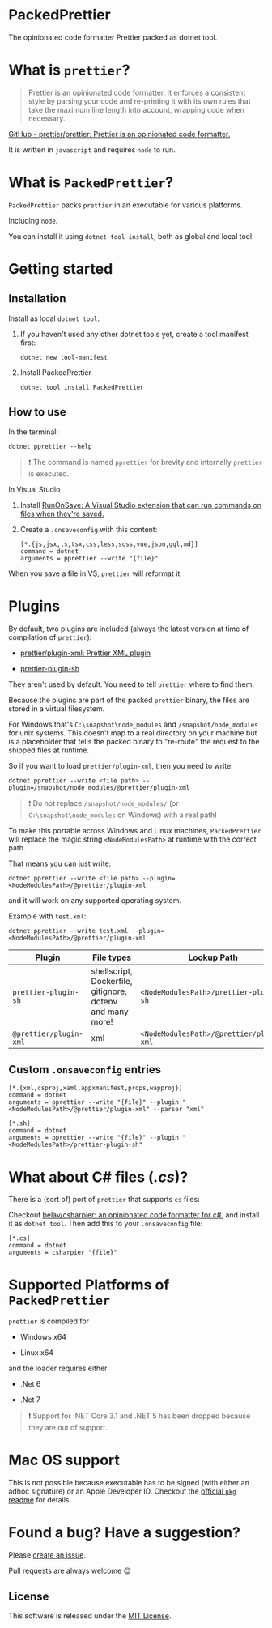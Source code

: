 # PackedPrettier

The opinionated code formatter Prettier packed as dotnet tool.

# What is `prettier`?

> Prettier is an opinionated code formatter. It enforces a consistent style by parsing your code and re-printing it with its own rules that take the maximum line length into account, wrapping code when necessary.

[GitHub - prettier/prettier: Prettier is an opinionated code formatter.](https://github.com/prettier/prettier)

It is written in `javascript` and requires `node` to run.

# What is `PackedPrettier`?

`PackedPrettier` packs `prettier` in an executable for various platforms.

Including `node`.

You can install it using `dotnet tool install`, both as global and local tool.

# Getting started

## Installation

Install as local `dotnet tool`:

1. If you haven't used any other dotnet tools yet, create a tool manifest first:
   ```shell
   dotnet new tool-manifest
   ```
2. Install PackedPrettier 
   ```shell
   dotnet tool install PackedPrettier
   ```


## How to use

In the terminal:

```shell
dotnet pprettier --help
```

> :exclamation: The command is named `pprettier` for brevity and internally `prettier` is executed.

In Visual Studio

1. Install [RunOnSave: A Visual Studio extension that can run commands on files when they're saved.](https://github.com/waf/RunOnSave)

2. Create a `.onsaveconfig` with this content:

    ```textile
    [*.{js,jsx,ts,tsx,css,less,scss,vue,json,gql,md}]
    command = dotnet
    arguments = pprettier --write "{file}"
    ```

When you save a file in VS, `prettier` will reformat it

# Plugins

By default, two plugins are included (always the latest version at time of compilation of `prettier`):

-   [prettier/plugin-xml: Prettier XML plugin](https://github.com/prettier/plugin-xml)

-   [prettier-plugin-sh](https://github.com/rx-ts/prettier/tree/master/packages/sh)

They aren't used by default. You need to tell `prettier` where to find them.

Because the plugins are part of the packed `prettier` binary, the files are stored in a virtual filesystem.

For Windows that's `C:\snapshot\node_modules` and `/snapshot/node_modules` for unix systems.
This doesn't map to a real directory on your machine but is a placeholder that tells the
packed binary to "re-route" the request to the shipped files at runtime.

So if you want to load `prettier/plugin-xml`, then you need to write:

```shell
dotnet pprettier --write <file path> --plugin=/snapshot/node_modules/@prettier/plugin-xml
```

> :exclamation: Do not replace `/snapshot/node_modules/` (or `C:\snapshot\node_modules` on Windows) with a real path!

To make this portable across Windows and Linux machines, `PackedPrettier` will replace the magic string `<NodeModulesPath>` at runtime with the correct path.

That means you can just write:

```shell
dotnet pprettier --write <file path> --plugin=<NodeModulesPath>/@prettier/plugin-xml
```

and it will work on any supported operating system.

Example with `test.xml`:

```shell
dotnet pprettier --write test.xml --plugin=<NodeModulesPath>/@prettier/plugin-xml
```

| Plugin                 | File types                                                | Lookup Path                              |
| ---------------------- | --------------------------------------------------------- | ---------------------------------------- |
| `prettier-plugin-sh`   | shellscript, Dockerfile, gitignore, dotenv and many more! | `<NodeModulesPath>/prettier-plugin-sh`   |
| `@prettier/plugin-xml` | xml                                                       | `<NodeModulesPath>/@prettier/plugin-xml` |

## Custom `.onsaveconfig` entries

```
[*.{xml,csproj,xaml,appxmanifest,props,wapproj}]
command = dotnet
arguments = pprettier --write "{file}" --plugin "<NodeModulesPath>/@prettier/plugin-xml" --parser "xml"

[*.sh]
command = dotnet
arguments = pprettier --write "{file}" --plugin "<NodeModulesPath>/prettier-plugin-sh"
```

# What about C# files (_.cs_)?

There is a (sort of) port of `prettier` that supports `cs` files:

Checkout [belav/csharpier: an opinionated code formatter for c#.](https://github.com/belav/csharpier) and install it as `dotnet tool`. Then add this to your `.onsaveconfig` file:

```
[*.cs]
command = dotnet
arguments = csharpier "{file}"
```

# Supported Platforms of `PackedPrettier`

`prettier` is compiled for

-   Windows x64

-   Linux x64

and the loader requires either

-   .Net 6

-   .Net 7


> :exclamation: Support for .NET Core 3.1 and .NET 5 has been dropped because they are out of support.

# Mac OS support

This is not possible because executable has to be signed (with either an adhoc signature) or an Apple Developer ID.
Checkout the [official `pkg` readme](https://github.com/vercel/pkg#targets) for details.


# Found a bug? Have a suggestion?

Please [create an issue](https://github.com/Gitii/PackedPrettier/issues).

Pull requests are always welcome :heart_eyes:

## License

This software is released under the [MIT License](https://opensource.org/licenses/MIT).
